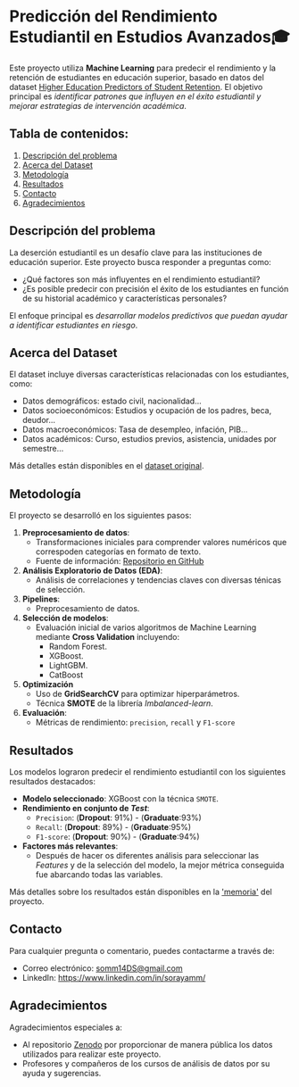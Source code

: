 # Predicción del Rendimiento Estudiantil en Estudios Avanzados🎓
Este proyecto utiliza **Machine Learning** para predecir el rendimiento y la retención de estudiantes en educación superior, basado en datos del dataset [Higher Education Predictors of Student Retention](https://www.kaggle.com/datasets/thedevastator/higher-education-predictors-of-student-retention). El objetivo principal es *identificar patrones que influyen en el éxito estudiantil y mejorar estrategias de intervención académica*.

## Tabla de contenidos:
1. [Descripción del problema](#descripción-del-problema)
2. [Acerca del Dataset](#acerca-del-dataset)
3. [Metodología](#metodología)
4. [Resultados](#resultados)
5. [Contacto](#contacto)
6. [Agradecimientos](#agradecimientos)

## Descripción del problema
La deserción estudiantil es un desafío clave para las instituciones de educación superior. Este proyecto busca responder a preguntas como:
- ¿Qué factores son más influyentes en el rendimiento estudiantil?
- ¿Es posible predecir con precisión el éxito de los estudiantes en función de su historial académico y características personales?

El enfoque principal es *desarrollar modelos predictivos que puedan ayudar a identificar estudiantes en riesgo*.

## Acerca del Dataset
El dataset incluye diversas características relacionadas con los estudiantes, como:
- Datos demográficos: estado civil, nacionalidad...
- Datos socioeconómicos: Estudios y ocupación de los padres, beca, deudor...
- Datos macroeconómicos: Tasa de desempleo, infación, PIB...
- Datos académicos: Curso, estudios previos, asistencia, unidades por semestre...
  
Más detalles están disponibles en el [dataset original](https://www.kaggle.com/datasets/thedevastator/higher-education-predictors-of-student-retention).

## Metodología
El proyecto se desarrolló en los siguientes pasos:
1. **Preprocesamiento de datos**:
   - Transformaciones iniciales para comprender valores numéricos que correspoden categorías en formato de texto.
   - Fuente de información: [Repositorio en GitHub](https://github.com/carmelh/SQL_projects/tree/main/student_data_analysis/Datasets)
2. **Análisis Exploratorio de Datos (EDA)**:
    - Análisis de correlaciones y tendencias claves con diversas ténicas de selección.
3. **Pipelines**:
    - Preprocesamiento de datos.
4. **Selección de modelos**:
   - Evaluación inicial de varios algoritmos de Machine Learning mediante **Cross Validation** incluyendo:
       - Random Forest.
       - XGBoost.
       - LightGBM.
       - CatBoost
5. **Optimización**
   - Uso de **GridSearchCV** para optimizar hiperparámetros.
   - Técnica **SMOTE** de la librería *Imbalanced-learn*.
6. **Evaluación**:
   - Métricas de rendimiento: `precision`, `recall` y `F1-score`

## Resultados
Los modelos lograron predecir el rendimiento estudiantil con los siguientes resultados destacados:
- **Modelo seleccionado**: XGBoost con la técnica `SMOTE`.
- **Rendimiento en conjunto de *Test***:
    - `Precision`: (**Dropout**: 91%) - (**Graduate**:93%)
    - `Recall`: (**Dropout**: 89%) - (**Graduate**:95%)
    - `F1-score`: (**Dropout**: 90%) - (**Graduate**:94%)
- **Factores más relevantes**:
    - Después de hacer os diferentes análisis para seleccionar las *Features* y de la selección del modelo, la mejor métrica conseguida fue abarcando todas las variables.

Más detalles sobre los resultados están disponibles en la ['memoria'](./memoria.ipynb) del proyecto.

## Contacto
Para cualquier pregunta o comentario, puedes contactarme a través de:
- Correo electrónico: somm14DS@gmail.com
- LinkedIn: https://www.linkedin.com/in/sorayamm/

## Agradecimientos
Agradecimientos especiales a:
- Al repositorio [Zenodo](https://zenodo.org/records/5777340#.Y7FJotJBwUE) por proporcionar de manera pública los datos utilizados para realizar este proyecto.
- Profesores y compañeros de los cursos de análisis de datos por su ayuda y sugerencias.
